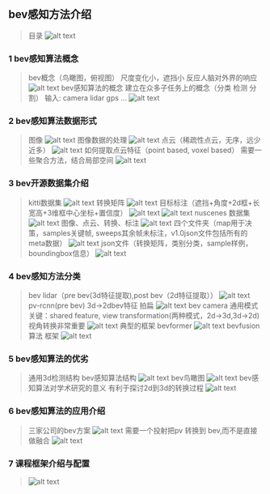 ## bev感知方法介绍
> 目录
> ![alt text](image.png)

### 1 bev感知算法概念
> bev概念（鸟瞰图，俯视图）
> 尺度变化小，遮挡小 
> 反应人脑对外界的响应
> ![alt text](image-1.png)
> bev感知算法的概念
> 建立在众多子任务上的概念（分类 检测 分割）
> 输入: camera lidar gps ...
> ![alt text](image-2.png)
### 2 bev感知算法数据形式
> 图像
> ![alt text](image-3.png)
> 图像数据的处理
> ![alt text](image-4.png)
> 点云（稀疏性点云，无序，远少近多）
> ![alt text](image-5.png)
> 如何提取点云特征（point based, voxel based）
> 需要一些聚合方法，结合局部空间
> ![alt text](image-6.png)
### 3 bev开源数据集介绍
> kitti数据集
> ![alt text](image-7.png)
> 转换矩阵
> ![alt text](image-8.png)
> 目标标注（遮挡+角度+2d框+长宽高+3维框中心坐标+置信度）
> ![alt text](image-9.png)
> ![alt text](image-10.png)
> nuscenes 数据集
> ![alt text](image-11.png)
> 图像、点云、转换、标注
> ![alt text](image-12.png)
> 四个文件夹（map用于决策，samples关键帧, sweeps其余帧未标注，v1.0json文件包括所有的meta数据）
> ![alt text](image-13.png)
> json文件（转换矩阵，类别分类，sample样例，boundingbox信息）
> ![alt text](image-14.png)
### 4 bev感知方法分类
> bev lidar（pre bev(3d特征提取),post bev（2d特征提取））
>  ![alt text](image-15.png)
> pv-rcnn(pre bev)
> 3d->2dbev特征 拍扁
> ![alt text](image-16.png)
> bev camera 通用模式
> 关键：shared feature, view transformation(两种模式，2d->3d,3d->2d)
> 视角转换非常重要
> ![alt text](image-17.png)
> 典型的框架 bevformer
> ![alt text](image-19.png)
> bevfusion 算法 框架
> ![alt text](image-21.png)
### 5 bev感知算法的优劣
>  通用3d检测结构 bev感知算法结构
> ![alt text](image-22.png)
> bev鸟瞰图
> ![alt text](image-23.png)
> bev感知算法对学术研究的意义
> 有利于探讨2d到3d的转换过程
> ![alt text](image-24.png)
### 6 bev感知算法的应用介绍
> 三家公司的bev方案
> ![alt text](image-25.png)
> 需要一个投射把pv 转换到 bev,而不是直接做融合
> ![alt text](image-26.png)
### 7 课程框架介绍与配置
> ![alt text](image-27.png)
